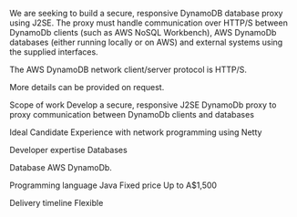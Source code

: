We are seeking to build a secure, responsive DynamoDB database proxy using J2SE. 
The proxy must handle communication over HTTP/S between DynamoDb clients (such as AWS NoSQL Workbench), 
AWS DynamoDb databases (either running locally or on AWS) and external systems using the supplied interfaces. 

The AWS DynamoDB network client/server protocol is HTTP/S.

More details can be provided on request.

Scope of work
Develop a secure, responsive J2SE DynamoDb proxy to proxy communication between DynamoDb clients and databases

Ideal Candidate
Experience with network programming using Netty

Developer expertise
Databases

Database
AWS DynamoDb.

Programming language
Java
Fixed price
Up to A$1,500

Delivery timeline
Flexible